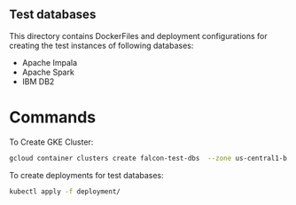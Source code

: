 Test databases
--------------

This directory contains DockerFiles and deployment configurations for creating the test instances of following databases:

  * Apache Impala
  * Apache Spark
  * IBM DB2



Commands
========

To Create GKE Cluster:

```sh
gcloud container clusters create falcon-test-dbs  --zone us-central1-b --machine-type n1-standard-2 --num-nodes 3
```

To create deployments for test databases:

```sh
kubectl apply -f deployment/
```
